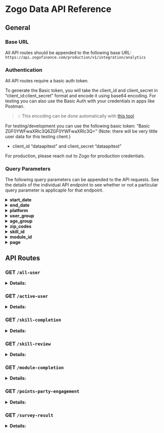 # Zogo Data API Reference

## General

### Base URL

All API routes should be appended to the following base URL: `https://api.zogofinance.com/production/v1/integration/analytics`

### Authentication

All API routes require a basic auth token.

To generate the Basic token, you will take the client_id and client_secret in “client_id:client_secret” format and encode it using base64 encoding. For testing you can also use the Basic Auth with your credentials in apps like Postman.

> 💡 This encoding can be done automatically with [this tool](https://www.debugbear.com/basic-auth-header-generator)

For testing/development you can use the following basic token: “Basic ZGF0YWFwaXRlc3Q6ZGF0YWFwaXRlc3Q=” (Note: there will be very little user data for this testing client.)

- client_id “dataapitest” and client_secret “dataapitest”

For production, please reach out to Zogo for production credentials.

### Query Parameters
The following query parameters can be appended to the API requests.  See the details of the individual API endpoint to see whether or not a particular query parameter is applicaple for that endpoint.

<details>
<summary><b>start_date<b/></summary>

- `YYYY-MM-DD` format, query starts at 00:00:00 UTC of the given day
- if empty, will search from the earliest data point
</details>

<details>
<summary><b>end_date<b/></summary>

- `YYYY-MM-DD` format, query ends at 23:59:59 UTC of the given day
- if empty, will search from the most recent data point
</details>

<details>
<summary><b>platform<b/></summary>

- one of the following:
  - `web`
  - `digital_banking`
  - `standalone`
  - `integration`
- if specified, will only include data for users of that platform
- if empty, will search data from all platforms
</details>

<details>
<summary><b>user_group<b/></summary>

- only applicable when platform is set to `web`, otherwise will error
- one of the following:
  - `unregistered`
  - `registered`
- if specified, will only include data for registered or unregistered users
- if empty, will search data from both unregistered and registered users
  </details>

<details>
<summary><b>age_group<b/></summary>

- only applicable when platform is set to either `standalone` or `digital_banking`, otherwise will error (no age data is collected for the other platforms)
- if empty, will search data from all users
- one of the following:
  - `teen` (13-17 years old)
  - `young_adult` (18-24 years old)
  - `adult` (25-40 years old)
  - `old_adult` (40+ years old)
  - `unknown` (this will include digital_banking users that have no age data)
  </details>

<details>
<summary><b>zip_codes<b/></summary>

- only applicable when platform is set to `standalone`, otherwise will error (zip code data is only collected for standalone)
- if empty, will search data from all zip codes
- JavaScript example:

  ```js
  const zip_codes = ["11111", "22222", "33333"];

  // Convert the array to a JSON string and include it in the query parameter
  const query_string = `zip_codes=${encodeURIComponent(
    JSON.stringify(zip_codes)
  )}`;

  // Append the query string to the URL
  const url = `https://api.zogofinance.com/integration/data?${query_string}`;
  ```

</details>


<details>
<summary><b>skill_id<b/></summary>

- for endpoints that return skill data, this allows you to specify returning data for a specific skill.
- see the content library in your Partner Portal to get the skill id for a specific skill.
- if empty, will search data for all skills.

</details>

<details>
<summary><b>module_id<b/></summary>

- for endpoints that return module data, this allows you to specify returning data for a specific module.
- see the content library in your Partner Portal to get the module id for a specific module.
- if empty, will search data for all modules.

</details>

<details>
<summary><b>page<b/></summary>

- required for any endpoint that supports pagination
- see the `page_count` property on the return object to see how many pages of data exist

</details>

## API Routes

### GET `/all-user`

<details>
<summary>Details:</summary>

**Description:**

Get users (and their zip codes) who were created between the start and end date.  There will only be zip code data if there are standalone users in the returned data set.

**Parameters:**

Optional:

- `start_date`
- `end_date`
- `platform`
- `user_group`
- `age_group`
- `zip_codes`

**Example 200 Response:**

```json
{
  "total_user_count": 100,
  "zip_codes": [ // will be an empty array if no standalone users returned
    {
      "zip_code": "11111",
      "total_user_count": 1
    }
  ]
}
```

</details>

### GET `/active-user`

<details>
<summary>Details:</summary>

**Description:**

Get users who have logged in at least once between the start and end date.

**Parameters:**

Optional:

- `start_date`
- `end_date`
- `platform`
- `user_group`
- `age_group`
- `zip_codes`

**Example 200 Response:**

```json
{
  "active_user_count": 100
}
```

</details>

### GET `/skill-completion`

<details>
<summary>Details:</summary>

**Description:**

Get skill data for user activity within the given start and end date. If a `skill_id` is sent in the request, the data for that single skill will be returned. If there is no user activity for a particular skill, it will not be returned in the response.

**Parameters:**

Required:

- `page` (3 skills per page)

Optional:

- `skill_id`
- `start_date`
- `end_date`
- `platform`
- `user_group`
- `age_group`
- `zip_codes`

**Example 200 Response:**

```json
{
  "skills": [
    {
      "skill_id": 1,
      "skill_name": "Buying a house",
      "skill_status": "active", // can be "inactive"
      "category_name": "Savings and Spending",
      "category_id": 1,
      "active_user_count": 200,
      "completed_user_count": 100,
      "question_accuracy": 98.1
    },
    ...
  ],
  "page_count": 5
}
```

</details>

### GET `/skill-review`

<details>
<summary>Details:</summary>

**Description:**

Get skill data for users who completed skills within the given start and end date. If a `skill_id` is sent in the request, the data for that single skill will be returned. Only returns data for skills that have pre/post-tests and have at least one user who completed the skill. The `confidence_increase` reflects the percentage of users whose confidence increased between the pre-test and post test for that skill.

**Parameters:**

Required:

- `page` (~3 skills per page (could be less if some of the skills have no engagement) )

Optional:

- `skill_id`
- `start_date`
- `end_date`
- `platform`
- `user_group`
- `age_group`
- `zip_codes`

**Example 200 Response:**

```json
{
  "skills": [
    {
      "skill_id": 1,
      "skill_name": "Buying a house",
      "skill_status": "active", // can be "inactive"
      "category_name": "Savings and Spending",
      "category_id": 1,
      "pre_test_accuracy": 75.6,
      "post_test_accuracy": 99.0,
      "confidence_increase": 75.0
    }
  ],
  "page_count": 5
}
```

</details>

### GET `/module-completion`

<details>
<summary>Details:</summary>

**Description:**

Get module data for user activity within the given start and end date. If a `module_id` is sent in the request, the data for that single module will be returned. If there is no user activity for a partiuclar module, it will not be returned in the response.

**Parameters:**

Required:

- `page` (50 modules per page)

Optional:

- `module_id`
- `start_date`
- `end_date`
- `platform`
- `user_group`
- `age_group`
- `zip_codes`

**Example 200 Response:**

```json
{
  "modules": [
    {
      "module_id": 1,
      "module_name": "The Buying Process",
      "skill_id": 1,
      "skill_name": "Buying a house",
      "skill_status": "active", // can be "inactive"
      "category_name": "Savings and Spending",
      "category_id": 1,
      "module_status": "active", // can be "inactive"
      "active_user_count": 200,
      "completed_user_count": 100
    }
  ],
  "page_count": 5
}
```

</details>

### GET `/points-party-engagement`

<details>
<summary>Details:</summary>

**Description:**

Get points party data for parties started within the given start and end date.

**Parameters:**

Optional:

- `start_date`
- `end_date`
- `platform` (only applicable for `standalone` and `digital_banking` platforms)
- `age_group`
- `zip_codes`

**Example 200 Response:**

```json
{
  "parties": [
    {
      "party_start_time": "2023-01-01 02:00:00",
      "party_end_time": "2023-01-01 02:00:00",
      "active_user_count": 200,
      "completed_user_count": 100
    }
  ]
}
```

</details>

### GET `/survey-result`

<details>
<summary>Details:</summary>

**Description:**

Get survey data answered within the given start and end date. Response exludes any surveys that have no engagement.

**Parameters:**

Required:

- `page` (~10 surveys per page (could be less if surveys have no engagement))

Optional:

- `start_date`
- `end_date`
- `platform`
- `user_group`
- `age_group`
- `zip_codes`

**Example 200 Response:**

```json
{
  "survey_results": [
    {
      "question_id": 1,
      "question": "Who is not involved in buying a house?",
      "secondary_text": "Please select an option",
      "total_answer_count": 100,
      "answer_option_data": [
        {
          "answer_value": "Realtor",
          "answer_count": 1
        },
        {
          "answer_value": "Lender",
          "answer_count": 1
        },
        {
          "answer_value": "Dr. Seuss",
          "answer_count": 98
        }
      ]
    }
  ],
  "page_count": 5
}
```

</details>
